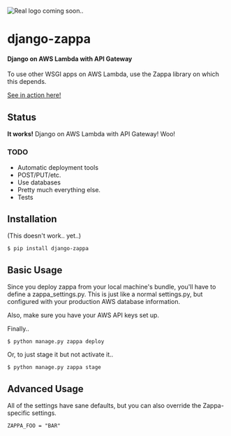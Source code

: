 ![Real logo coming soon..](https://i.imgur.com/wZ4WVnm.png)

# django-zappa
#### Django on AWS Lambda with API Gateway

To use other WSGI apps on AWS Lambda, use the Zappa library on which this depends.

[See in action here!](https://7k6anj0k99.execute-api.us-east-1.amazonaws.com/prod)

## Status

**It works!** Django on AWS Lambda with API Gateway! Woo!

### TODO
  - Automatic deployment tools
  - POST/PUT/etc.
  - Use databases
  - Pretty much everything else.
  - Tests

## Installation

(This doesn't work.. yet..)

    $ pip install django-zappa

## Basic Usage

Since you deploy zappa from your local machine's bundle, you'll have to define a zappa_settings.py. This is just like a normal settings.py, but configured with your production AWS database information.

Also, make sure you have your AWS API keys set up.

Finally..

    $ python manage.py zappa deploy

Or, to just stage it but not activate it..

    $ python manage.py zappa stage

## Advanced Usage

All of the settings have sane defaults, but you can also override the Zappa-specific settings.

    ZAPPA_FOO = "BAR"
